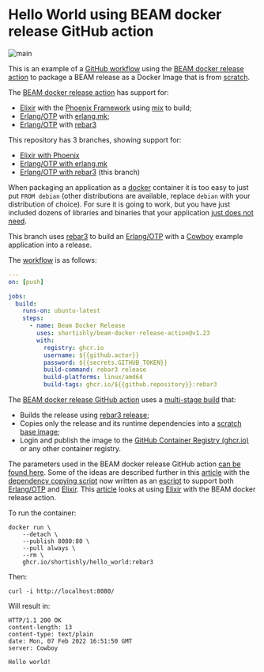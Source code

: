 # Hello World using BEAM docker release GitHub action

![main](https://github.com/shortishly/hello_world/actions/workflows/main.yml/badge.svg?branch=rebar3)


This is an example of a [GitHub workflow][github-workflow] using the
[BEAM docker release action][beam-docker-release-action] to package a BEAM
release as a Docker Image that is from [scratch][scratch].

The [BEAM docker release action][beam-docker-release-action] has support for:

- [Elixir][elixir] with the [Phoenix Framework][phoenix] using [mix][mix] to build;
- [Erlang/OTP][erlang] with [erlang.mk][erlang-mk];
- [Erlang/OTP][erlang] with [rebar3][rebar3]

This repository has 3 branches, showing support for:

- [Elixir with Phoenix][hello-world-elixir-phx]
- [Erlang/OTP with erlang.mk][hello-world-erlang-mk]
- [Erlang/OTP with rebar3][hello-world-rebar3] (this branch)


When packaging an application as a [docker][docker-com] container it
is too easy to just put `FROM debian` (other distributions are
available, replace `debian` with your distribution of choice). For
sure it is going to work, but you have just included dozens of
libraries and binaries that your application [just does not
need][dockerfile-best-practices].


This branch uses [rebar3][rebar3] to build an [Erlang/OTP][erlang]
with a [Cowboy][cowboy] example application into a release.

The [workflow][workflow] is as follows:

```yaml
---
on: [push]

jobs:
  build:
    runs-on: ubuntu-latest
    steps:
      - name: Beam Docker Release
        uses: shortishly/beam-docker-release-action@v1.23
        with:
          registry: ghcr.io
          username: ${{github.actor}}
          password: ${{secrets.GITHUB_TOKEN}}
          build-command: rebar3 release
          build-platforms: linux/amd64
          build-tags: ghcr.io/${{github.repository}}:rebar3
```

The [BEAM docker release GitHub action][beam-docker-release-action]
uses a [multi-stage build][docker-building-multi-stage] that:

- Builds the release using [rebar3 release][rebar3];
- Copies only the release and its runtime dependencies into a
  [scratch base image][baseimages-scratch];
- Login and publish the image to the [GitHub Container Registry (ghcr.io)][ghcr-io] or
  any other container registry.

The parameters used in the BEAM docker release GitHub action [can be
found here][beam-docker-release-action]. Some of the ideas are
described further in this [article][shortishly-eidfs] with the
[dependency copying script][beam-docker-release-mkimage] now written
as an [escript][escript] to support both [Erlang/OTP][erlang] and
[Elixir][elixir]. This [article][shortishly-elixir-bdra] looks at
using [Elixir][elixir] with the BEAM docker release action.

To run the container:

```shell
docker run \
    --detach \
    --publish 8080:80 \
    --pull always \
    --rm \
    ghcr.io/shortishly/hello_world:rebar3
```

Then:

```shell
curl -i http://localhost:8080/
```

Will result in:

```
HTTP/1.1 200 OK
content-length: 13
content-type: text/plain
date: Mon, 07 Feb 2022 16:51:50 GMT
server: Cowboy

Hello world!
```

[baseimages-scratch]: https://docs.docker.com/engine/userguide/eng-image/baseimages/
[beam-docker-release-action]: https://github.com/shortishly/beam-docker-release-action
[beam-docker-release-mkimage]: https://github.com/shortishly/beam-docker-release-action/blob/main/bin/mkimage
[cowboy]: https://github.com/ninenines/cowboy
[docker-building-multi-stage]: https://docs.docker.com/build/building/multi-stage/
[docker-com]: https://www.docker.com
[dockerfile-best-practices]: https://docs.docker.com/develop/develop-images/dockerfile_best-practices/#dont-install-unnecessary-packages
[elixir]: https://elixir-lang.org
[erlang-mk]: https://erlang.mk
[erlang]: https://www.erlang.org
[escript]: https://www.erlang.org/doc/man/escript.html
[ghcr-io]: https://ghcr.io/
[github-workflow]: https://docs.github.com/en/actions/using-workflows
[hello-world-elixir-phx]: https://github.com/shortishly/hello_world/tree/elixir-phx
[hello-world-erlang-mk]: https://github.com/shortishly/hello_world/tree/erlang-mk
[hello-world-rebar3]: https://github.com/shortishly/hello_world/tree/rebar3
[hw-packages]: https://github.com/shortishly?tab=packages&repo_name=hello_world
[mix-release]: https://hexdocs.pm/mix/1.14/Mix.Tasks.Release.html
[mix]: https://elixir-lang.org/getting-started/mix-otp/introduction-to-mix.html
[phoenix]: https://www.phoenixframework.org
[rebar3]: https://rebar3.org
[scratch]: https://docs.docker.com/develop/develop-images/baseimages/#create-a-simple-parent-image-using-scratch
[shortishly-eidfs]: https://shortishly.com/blog/erlang-in-docker-from-scratch/
[shortishly-elixir-bdra]: https://shortishly.com/blog/elixir-beam-docker-release-action/ 
[workflow]: https://github.com/shortishly/hello_world/blob/erlang-mk/.github/workflows/ci.yml
